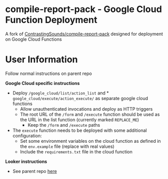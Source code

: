 # compile-report-pack - Google Cloud Function Deployment
A fork of [ContrastingSounds/compile-report-pack](https://github.com/ContrastingSounds/compile-report-pack) designed for deployment on Google Cloud Functions

# User Information
Follow normal instructions on parent repo

**Google Cloud specific instructions**
* Deploy `/google_cloud/list/action_list` and * `google_cloud/execute/action_execute/` as separate google cloud functions
  * Allow unauthenticated invocations and deploy as HTTP triggers
  * The root URL of the `/form` and `/execute` function should be used as the URL in the list function (currently marked `REPLACE_ME`)
    * Keep the `/form` and `/execute` paths 
* The `execute` function needs to be deployed with some additional configuration:
  * Set some environment variables on the cloud function as defined in the `env.example` file (replace with real values)
  * Include the `requirements.txt` file in the cloud function

**Looker instructions**
* See parent repo [here](https://github.com/ContrastingSounds/compile-report-pack)
